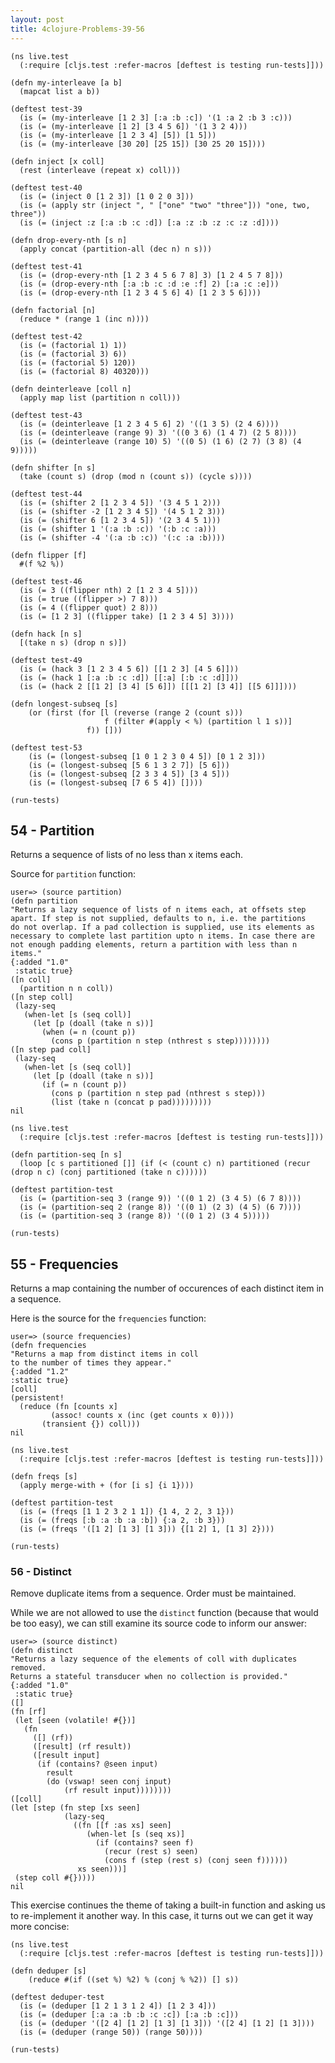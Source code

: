 ```yaml
---
layout: post
title: 4clojure-Problems-39-56
---
```


<pre><code class="language-klipse">(ns live.test
  (:require [cljs.test :refer-macros [deftest is testing run-tests]]))

(defn my-interleave [a b]
  (mapcat list a b))

(deftest test-39
  (is (= (my-interleave [1 2 3] [:a :b :c]) '(1 :a 2 :b 3 :c)))
  (is (= (my-interleave [1 2] [3 4 5 6]) '(1 3 2 4)))
  (is (= (my-interleave [1 2 3 4] [5]) [1 5]))
  (is (= (my-interleave [30 20] [25 15]) [30 25 20 15])))

(defn inject [x coll]
  (rest (interleave (repeat x) coll)))

(deftest test-40
  (is (= (inject 0 [1 2 3]) [1 0 2 0 3]))
  (is (= (apply str (inject ", " ["one" "two" "three"])) "one, two, three"))
  (is (= (inject :z [:a :b :c :d]) [:a :z :b :z :c :z :d])))

(defn drop-every-nth [s n]
  (apply concat (partition-all (dec n) n s)))

(deftest test-41
  (is (= (drop-every-nth [1 2 3 4 5 6 7 8] 3) [1 2 4 5 7 8]))
  (is (= (drop-every-nth [:a :b :c :d :e :f] 2) [:a :c :e]))
  (is (= (drop-every-nth [1 2 3 4 5 6] 4) [1 2 3 5 6])))

(defn factorial [n]
  (reduce * (range 1 (inc n))))

(deftest test-42
  (is (= (factorial 1) 1))
  (is (= (factorial 3) 6))
  (is (= (factorial 5) 120))
  (is (= (factorial 8) 40320)))

(defn deinterleave [coll n]
  (apply map list (partition n coll)))

(deftest test-43
  (is (= (deinterleave [1 2 3 4 5 6] 2) '((1 3 5) (2 4 6))))
  (is (= (deinterleave (range 9) 3) '((0 3 6) (1 4 7) (2 5 8))))
  (is (= (deinterleave (range 10) 5) '((0 5) (1 6) (2 7) (3 8) (4 9)))))

(defn shifter [n s]
  (take (count s) (drop (mod n (count s)) (cycle s))))

(deftest test-44
  (is (= (shifter 2 [1 2 3 4 5]) '(3 4 5 1 2)))
  (is (= (shifter -2 [1 2 3 4 5]) '(4 5 1 2 3)))
  (is (= (shifter 6 [1 2 3 4 5]) '(2 3 4 5 1)))
  (is (= (shifter 1 '(:a :b :c)) '(:b :c :a)))
  (is (= (shifter -4 '(:a :b :c)) '(:c :a :b))))

(defn flipper [f]
  #(f %2 %))

(deftest test-46
  (is (= 3 ((flipper nth) 2 [1 2 3 4 5])))
  (is (= true ((flipper >) 7 8)))
  (is (= 4 ((flipper quot) 2 8)))
  (is (= [1 2 3] ((flipper take) [1 2 3 4 5] 3))))

(defn hack [n s]
  [(take n s) (drop n s)])

(deftest test-49
  (is (= (hack 3 [1 2 3 4 5 6]) [[1 2 3] [4 5 6]]))
  (is (= (hack 1 [:a :b :c :d]) [[:a] [:b :c :d]]))
  (is (= (hack 2 [[1 2] [3 4] [5 6]]) [[[1 2] [3 4]] [[5 6]]])))

(defn longest-subseq [s]
    (or (first (for [l (reverse (range 2 (count s)))
                     f (filter #(apply < %) (partition l 1 s))]
                 f)) []))

(deftest test-53
    (is (= (longest-subseq [1 0 1 2 3 0 4 5]) [0 1 2 3]))
    (is (= (longest-subseq [5 6 1 3 2 7]) [5 6]))
    (is (= (longest-subseq [2 3 3 4 5]) [3 4 5]))
    (is (= (longest-subseq [7 6 5 4]) [])))
  
(run-tests)
</code></pre>

## 54 - Partition

Returns a sequence of lists of no less than x items each.

Source for ```partition``` function:

    user=> (source partition)
    (defn partition                                
    "Returns a lazy sequence of lists of n items each, at offsets step
    apart. If step is not supplied, defaults to n, i.e. the partitions
    do not overlap. If a pad collection is supplied, use its elements as
    necessary to complete last partition upto n items. In case there are
    not enough padding elements, return a partition with less than n items."
    {:added "1.0"
     :static true}
    ([n coll]
      (partition n n coll))
    ([n step coll]
     (lazy-seq
       (when-let [s (seq coll)]
         (let [p (doall (take n s))]
           (when (= n (count p))
             (cons p (partition n step (nthrest s step))))))))
    ([n step pad coll]
     (lazy-seq
       (when-let [s (seq coll)]
         (let [p (doall (take n s))]
           (if (= n (count p))
             (cons p (partition n step pad (nthrest s step)))
             (list (take n (concat p pad)))))))))
    nil

<pre><code class="language-klipse">(ns live.test
  (:require [cljs.test :refer-macros [deftest is testing run-tests]]))

(defn partition-seq [n s]
  (loop [c s partitioned []] (if (< (count c) n) partitioned (recur (drop n c) (conj partitioned (take n c))))))
  
(deftest partition-test
  (is (= (partition-seq 3 (range 9)) '((0 1 2) (3 4 5) (6 7 8))))
  (is (= (partition-seq 2 (range 8)) '((0 1) (2 3) (4 5) (6 7))))
  (is (= (partition-seq 3 (range 8)) '((0 1 2) (3 4 5)))))

(run-tests)
</code></pre>

## 55 - Frequencies

Returns a map containing the number of occurences of each distinct item in a sequence.

Here is the source for the ```frequencies``` function:

    user=> (source frequencies)
    (defn frequencies
    "Returns a map from distinct items in coll
    to the number of times they appear."
    {:added "1.2"
    :static true}
    [coll]
    (persistent!
      (reduce (fn [counts x]
             (assoc! counts x (inc (get counts x 0))))
           (transient {}) coll)))
    nil

<pre><code class="language-klipse">(ns live.test
  (:require [cljs.test :refer-macros [deftest is testing run-tests]]))

(defn freqs [s]
  (apply merge-with + (for [i s] {i 1})))
  
(deftest partition-test
  (is (= (freqs [1 1 2 3 2 1 1]) {1 4, 2 2, 3 1}))
  (is (= (freqs [:b :a :b :a :b]) {:a 2, :b 3}))
  (is (= (freqs '([1 2] [1 3] [1 3])) {[1 2] 1, [1 3] 2})))

(run-tests)
</code></pre>

### 56 - Distinct

Remove duplicate items from a sequence. Order must be maintained.

While we are not allowed to use the ```distinct``` function (because that would be too easy), we can still examine its source code to inform our answer:

    user=> (source distinct)
    (defn distinct
    "Returns a lazy sequence of the elements of coll with duplicates removed.
    Returns a stateful transducer when no collection is provided."
    {:added "1.0"
     :static true}
    ([]
    (fn [rf]
     (let [seen (volatile! #{})]
       (fn
         ([] (rf))
         ([result] (rf result))
         ([result input]
          (if (contains? @seen input)
            result
            (do (vswap! seen conj input)
                (rf result input))))))))
    ([coll]
    (let [step (fn step [xs seen]
                (lazy-seq
                  ((fn [[f :as xs] seen]
                     (when-let [s (seq xs)]
                       (if (contains? seen f)
                         (recur (rest s) seen)
                         (cons f (step (rest s) (conj seen f))))))
                   xs seen)))]
     (step coll #{}))))
    nil


This exercise continues the theme of taking a built-in function and asking us to re-implement it another way. In this case, it turns out we can get it way more concise:

<pre><code class="language-klipse">(ns live.test
  (:require [cljs.test :refer-macros [deftest is testing run-tests]]))
  
(defn deduper [s]
    (reduce #(if ((set %) %2) % (conj % %2)) [] s))
  
(deftest deduper-test
  (is (= (deduper [1 2 1 3 1 2 4]) [1 2 3 4]))
  (is (= (deduper [:a :a :b :b :c :c]) [:a :b :c]))
  (is (= (deduper '([2 4] [1 2] [1 3] [1 3])) '([2 4] [1 2] [1 3])))
  (is (= (deduper (range 50)) (range 50))))

(run-tests)
</code></pre>


